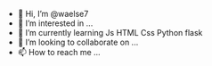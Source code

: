 - 👋 Hi, I’m @waelse7
- 👀 I’m interested in ...
- 🌱 I’m currently learning Js HTML Css Python flask
- 💞️ I’m looking to collaborate on ...
- 📫 How to reach me ...

<!---
waelse7/waelse7 is a ✨ special ✨ repository because its `README.md` (this file) appears on your GitHub profile.
You can click the Preview link to take a look at your changes.
--->
